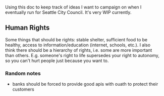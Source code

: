 Using this doc to keep track of ideas I want to campaign on when I eventually run for Seattle City Council. It's very WIP currently.

## Human Rights
Some things that should be rights: stable shelter, sufficient food to be healthy, access to information/education (internet, schools, etc.). I also think there should be a hierarchy of rights, i.e. some are more important than others. E.g. someone's right to life supersedes your right to autonomy, so you can't hurt people just because you want to.


### Random notes
- banks should be forced to provide good apis with ouath to protect their customers
